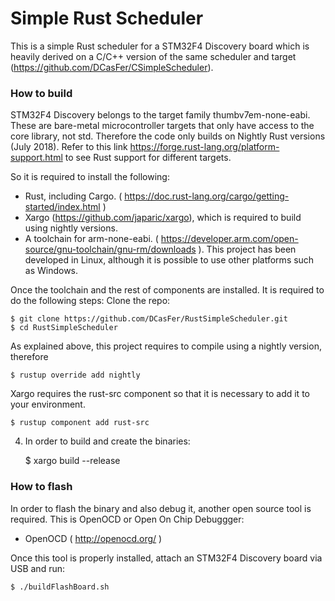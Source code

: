 Simple Rust Scheduler
=====================

This is a simple Rust scheduler for a STM32F4 Discovery board which is heavily derived on a C/C++ version of the same scheduler and target (https://github.com/DCasFer/CSimpleScheduler).


### How to build
STM32F4 Discovery belongs to the target family thumbv7em-none-eabi. These are bare-metal microcontroller targets that only have access to the core library, not std. Therefore the code only builds on Nightly Rust versions (July 2018). Refer to this link https://forge.rust-lang.org/platform-support.html to see Rust support for different targets.

So it is required to install the following:

- Rust, including Cargo. ( https://doc.rust-lang.org/cargo/getting-started/index.html )
- Xargo (https://github.com/japaric/xargo), which is required to build using nightly versions.
- A toolchain for arm-none-eabi. ( https://developer.arm.com/open-source/gnu-toolchain/gnu-rm/downloads ). This project has been developed in Linux, although it is possible to use other platforms such as Windows.

Once the toolchain and the rest of components are installed. It is required to do the following steps:
Clone the repo:

    $ git clone https://github.com/DCasFer/RustSimpleScheduler.git
    $ cd RustSimpleScheduler

As explained above, this project requires to compile using a nightly version, therefore

    $ rustup override add nightly

Xargo requires the rust-src component so that it is necessary to add it to your environment.

    $ rustup component add rust-src

4) In order to build and create the binaries:

    $ xargo build --release



### How to flash
In order to flash the binary and also debug it, another open source tool is required. This is OpenOCD or Open On Chip Debuggger:

- OpenOCD ( http://openocd.org/ )


Once this tool is properly installed, attach an STM32F4 Discovery board via USB and run:

    $ ./buildFlashBoard.sh






